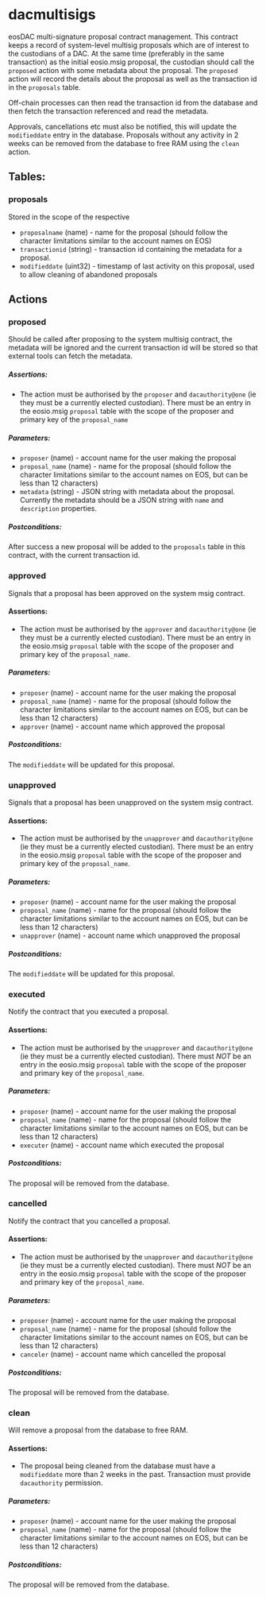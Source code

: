 # dacmultisigs
eosDAC multi-signature proposal contract management.  This contract keeps a record of system-level multisig proposals which are of interest to the custodians of a DAC.  At the same time (preferably in the same transaction) as the initial eosio.msig proposal, the custodian should call the `proposed` action with some metadata about the proposal.  The `proposed` action will record the details about the proposal as well as the transaction id in the `proposals` table.

Off-chain processes can then read the transaction id from the database and then fetch the transaction referenced and read the metadata.

Approvals, cancellations etc must also be notified, this will update the `modifieddate` entry in the database.  Proposals without any activity in 2 weeks can be removed from the database to free RAM using the `clean` action.

## Tables:

### proposals
Stored in the scope of the respective

* `proposalname` (name) - name for the proposal (should follow the character limitations similar to the account names on EOS)
* `transactionid` (string) - transaction id containing the metadata for a proposal.
* `modifieddate` (uint32) - timestamp of last activity on this proposal, used to allow cleaning of abandoned proposals

## Actions

### proposed
Should be called after proposing to the system multisig contract, the metadata will be ignored and the current transaction id will be stored so that external tools can fetch the metadata.

##### Assertions:
* The action must be authorised by the `proposer` and `dacauthority@one` (ie they must be a currently elected custodian).  There must be an entry in the eosio.msig `proposal` table with the scope of the proposer and primary key of the `proposal_name`

##### Parameters:
* `proposer` (name)        - account name for the user making the proposal
* `proposal_name` (name)    - name for the proposal (should follow the character limitations similar to the account names on EOS, but can be less than 12 characters)
* `metadata` (string)      - JSON string with metadata about the proposal.  Currently the metadata should be a JSON string with `name` and `description` properties.

##### Postconditions:

After success a new proposal will be added to the `proposals` table in this contract, with the current transaction id.

### approved
Signals that a proposal has been approved on the system msig contract.

#### Assertions:
* The action must be authorised by the `approver` and `dacauthority@one` (ie they must be a currently elected custodian).  There must be an entry in the eosio.msig `proposal` table with the scope of the proposer and primary key of the `proposal_name`.

##### Parameters:
* `proposer` (name)        - account name for the user making the proposal
* `proposal_name` (name)   - name for the proposal (should follow the character limitations similar to the account names on EOS, but can be less than 12 characters)
* `approver` (name)        - account name which approved the proposal

##### Postconditions:
The `modifieddate` will be updated for this proposal.

### unapproved
Signals that a proposal has been unapproved on the system msig contract.

#### Assertions:
* The action must be authorised by the `unapprover` and `dacauthority@one` (ie they must be a currently elected custodian).  There must be an entry in the eosio.msig `proposal` table with the scope of the proposer and primary key of the `proposal_name`.

##### Parameters:
* `proposer` (name)        - account name for the user making the proposal
* `proposal_name` (name)   - name for the proposal (should follow the character limitations similar to the account names on EOS, but can be less than 12 characters)
* `unapprover` (name)      - account name which unapproved the proposal

##### Postconditions:
The `modifieddate` will be updated for this proposal.

### executed
Notify the contract that you executed a proposal.

#### Assertions:
* The action must be authorised by the `unapprover` and `dacauthority@one` (ie they must be a currently elected custodian).  There must *NOT* be an entry in the eosio.msig `proposal` table with the scope of the proposer and primary key of the `proposal_name`.

##### Parameters:
* `proposer` (name)        - account name for the user making the proposal
* `proposal_name` (name)   - name for the proposal (should follow the character limitations similar to the account names on EOS, but can be less than 12 characters)
* `executer` (name)        - account name which executed the proposal

##### Postconditions:
The proposal will be removed from the database.

### cancelled
Notify the contract that you cancelled a proposal.

#### Assertions:
* The action must be authorised by the `unapprover` and `dacauthority@one` (ie they must be a currently elected custodian).  There must *NOT* be an entry in the eosio.msig `proposal` table with the scope of the proposer and primary key of the `proposal_name`.

##### Parameters:
* `proposer` (name)        - account name for the user making the proposal
* `proposal_name` (name)   - name for the proposal (should follow the character limitations similar to the account names on EOS, but can be less than 12 characters)
* `canceler` (name)        - account name which cancelled the proposal

##### Postconditions:
The proposal will be removed from the database.

### clean
Will remove a proposal from the database to free RAM.

#### Assertions:
* The proposal being cleaned from the database must have a `modifieddate` more than 2 weeks in the past.  Transaction must provide `dacauthority` permission.

##### Parameters:
* `proposer` (name)        - account name for the user making the proposal
* `proposal_name` (name)   - name for the proposal (should follow the character limitations similar to the account names on EOS, but can be less than 12 characters)

##### Postconditions:
The proposal will be removed from the database.
